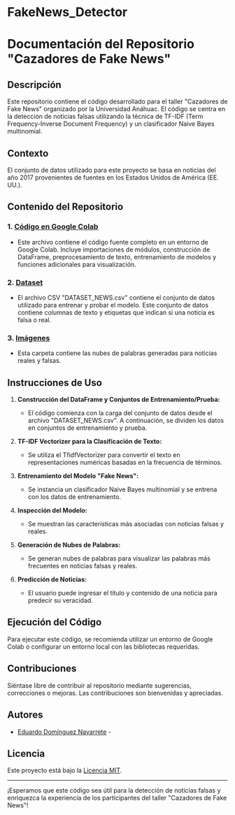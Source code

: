 # FakeNews_Detector

# Documentación del Repositorio "Cazadores de Fake News"

## Descripción

Este repositorio contiene el código desarrollado para el taller "Cazadores de Fake News" organizado por la Universidad Anáhuac. El código se centra en la detección de noticias falsas utilizando la técnica de TF-IDF (Term Frequency-Inverse Document Frequency) y un clasificador Naive Bayes multinomial.

## Contexto

El conjunto de datos utilizado para este proyecto se basa en noticias del año 2017 provenientes de fuentes en los Estados Unidos de América (EE. UU.).

## Contenido del Repositorio

### 1. [Código en Google Colab](/codigo_fake_news_detection.ipynb)

- Este archivo contiene el código fuente completo en un entorno de Google Colab. Incluye importaciones de módulos, construcción de DataFrame, preprocesamiento de texto, entrenamiento de modelos y funciones adicionales para visualización.

### 2. [Dataset](/DATASET_NEWS.csv)

- El archivo CSV "DATASET_NEWS.csv" contiene el conjunto de datos utilizado para entrenar y probar el modelo. Este conjunto de datos contiene columnas de texto y etiquetas que indican si una noticia es falsa o real.

### 3. [Imágenes](/imagenes/)

- Esta carpeta contiene las nubes de palabras generadas para noticias reales y falsas.

## Instrucciones de Uso

1. **Construcción del DataFrame y Conjuntos de Entrenamiento/Prueba:**
   - El código comienza con la carga del conjunto de datos desde el archivo "DATASET_NEWS.csv". A continuación, se dividen los datos en conjuntos de entrenamiento y prueba.

2. **TF-IDF Vectorizer para la Clasificación de Texto:**
   - Se utiliza el TfidfVectorizer para convertir el texto en representaciones numéricas basadas en la frecuencia de términos.

3. **Entrenamiento del Modelo "Fake News":**
   - Se instancia un clasificador Naive Bayes multinomial y se entrena con los datos de entrenamiento.

4. **Inspección del Modelo:**
   - Se muestran las características más asociadas con noticias falsas y reales.

5. **Generación de Nubes de Palabras:**
   - Se generan nubes de palabras para visualizar las palabras más frecuentes en noticias falsas y reales.

6. **Predicción de Noticias:**
   - El usuario puede ingresar el título y contenido de una noticia para predecir su veracidad.

## Ejecución del Código

Para ejecutar este código, se recomienda utilizar un entorno de Google Colab o configurar un entorno local con las bibliotecas requeridas.

## Contribuciones

Siéntase libre de contribuir al repositorio mediante sugerencias, correcciones o mejoras. Las contribuciones son bienvenidas y apreciadas.

## Autores

- [Eduardo Domínguez Navarrete]([https://github.com/username](https://github.com/EduDN)) - 

## Licencia

Este proyecto está bajo la [Licencia MIT](/LICENSE).

---

¡Esperamos que este código sea útil para la detección de noticias falsas y enriquezca la experiencia de los participantes del taller "Cazadores de Fake News"!
